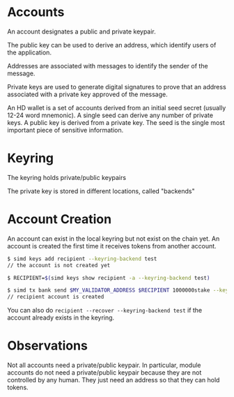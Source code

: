 # Accounts
An account designates a public and private keypair.

The public key can be used to derive an address, which identify users of the application.

Addresses are associated with messages to identify the sender of the message. 

Private keys are used to generate digital signatures to prove that an address associated with a private key approved of the message. 

An HD wallet is a set of accounts derived from an initial seed secret (usually 12-24 word mnemonic). A single seed can derive any number of private keys. A public key is derived from a private key. The seed is the single most important piece of sensitive information.

# Keyring
The keyring holds private/public keypairs

The private key is stored in different locations, called "backends"

# Account Creation
An account can exist in the local keyring but not exist on the chain yet. An account is created the first time it receives tokens from another account.

```sh
$ simd keys add recipient --keyring-backend test
// the account is not created yet

$ RECIPIENT=$(simd keys show recipient -a --keyring-backend test)

$ simd tx bank send $MY_VALIDATOR_ADDRESS $RECIPIENT 1000000stake --keyring-backend test
// recipient account is created
```

You can also do `recipient --recover --keyring-backend test` if the account already exists in the keyring.

# Observations
Not all accounts need a private/public keypair. In particular, module accounts do not need a private/public keypair because they are not controlled by any human. They just need an address so that they can hold tokens.